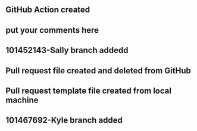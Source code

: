 ## GitHub Action created
## put your comments here
## 101452143-Sally branch addedd
## Pull request file created and deleted from GitHub 
## Pull request template file created from local machine
## 101467692-Kyle branch added
